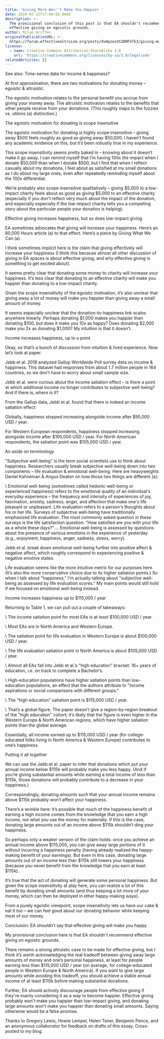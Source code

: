```yaml
---
title: 'Giving More Won''t Make You Happier '
date: 2019-02-22T17:44:03.044Z
description: >-
  The provisional conclusion of this post is that EA shouldn't recommend
  effective giving on egoistic grounds.
author: Milan Griffes
originalPublicationURL: >-
  https://forum.effectivealtruism.org/posts/dvHpzesXtZAMFSTk3/giving-more-won-t-make-you-happier
license:
  - name: Creative Commons Attribution-ShareAlike 3.0
    url: 'https://creativecommons.org/licenses/by-sa/3.0/legalcode'
relatedArticles: []
---
```

See also: Time-series data for income & happiness?

At first approximation, there are two motivations for donating money – egoistic & altruistic.

The egoistic motivation relates to the personal benefit you accrue from giving your money away. The altruistic motivation relates to the benefits that other people receive from your donations. (This roughly maps to the fuzzies vs. utilons (a) distinction.)

The egoistic motivation for donating is scope insensitive

The egoistic motivation for donating is highly scope insensitive – giving away $500 feels roughly as good as giving away $50,000. I haven’t found any academic evidence on this, but it’s been robustly true in my experience.

This scope insensitivity seems pretty baked in – knowing about it doesn’t make it go away. I can remind myself that I’m having 100x the impact when I donate $50,000 than when I donate $500, but I find that when I reflect casually about my donations, I feel about as satisfied at my small donations as I do about my large ones, even after repeatedly reminding myself about the 100x differential.

We’re probably also scope insensitive qualitatively – giving $5,000 to a low-impact charity feels about as good as giving $5,000 to an effective charity (especially if you don’t reflect very much about the impact of the donation, and especially especially if the low-impact charity tells you a compelling story about the particular people your donation is helping).

Effective giving increases happiness, but so does low-impact giving

EA sometimes advocates that giving will increase your happiness. Here’s an 80,000 Hours article (a) to that effect. Here’s a piece by Giving What We Can (a).

I think sometimes implicit here is the claim that giving effectively will increase your happiness (I think this because almost all other discussion of giving in EA spaces is about effective giving, and why effective giving is something to get excited about).

It seems pretty clear that donating some money to charity will increase your happiness. It’s less clear that donating to an effective charity will make you happier than donating to a low-impact charity.

Given the scope insensitivity of the egoistic motivation, it’s also unclear that giving away a lot of money will make you happier than giving away a small amount of money.

It seems especially unclear that the donation-to-happiness link scales anywhere linearly. Perhaps donating $1,000 makes you happier than donating $100, but does it make you 10x as happy? Does donating $2,000 make you 2x as donating $1,000? My intuition is that it doesn’t.

Income increases happiness, up to a point

Okay, so that’s a bunch of discussion from intuition & lived experience. Now let’s look at paper.

Jebb et al. 2018 analyzed Gallup Worldwide Poll survey data on income & happiness. This dataset had responses from about 1.7 million people in 164 countries, so we don’t have to worry about small sample size.

Jebb et al. were curious about the income satiation effect – is there a point at which additional income no longer contributes to subjective well-being? And if there is, where is it?

From the Gallup data, Jebb et al. found that there is indeed an income satiation effect:

Globally, happiness stopped increasing alongside income after $95,000 USD / year.

For Western European respondents, happiness stopped increasing alongside income after $100,000 USD / year. For North American respondents, the satiation point was $105,000 USD / year.

An aside on terminology

"Subjective well-being" is the term social scientists use to think about happiness. Researchers usually break subjective well-being down into two components – life evaluation & emotional well-being. Here are heavyweights Daniel Kahneman & Angus Deaton on how those two things are different (a):

\    Emotional well-being (sometimes called hedonic well-being or experienced happiness) refers to the emotional quality of an individual's everyday experience – the frequency and intensity of experiences of joy, fascination, anxiety, sadness, anger, and affection that make one's life pleasant or unpleasant. Life evaluation refers to a person's thoughts about his or her life. Surveys of subjective well-being have traditionally emphasized life evaluation. The most commonly asked question in these surveys is the life satisfaction question: “How satisfied are you with your life as a whole these days?” ... Emotional well-being is assessed by questions about the presence of various emotions in the experience of yesterday (e.g., enjoyment, happiness, anger, sadness, stress, worry).

Jebb et al. break down emotional well-being further into positive affect & negative affect, which roughly correspond to experiencing positive & negative emotive states.

Life evaluation seems like the more intuitive metric for our purposes here. (It’s also the more conservative choice due to its higher satiation points.) So when I talk about "happiness," I'm actually talking about "subjective well-being as assessed by life evaluation scores." My main points would still hold if we focused on emotional well-being instead.

Income increases happiness up to $115,000 / year

Returning to Table 1, we can pull out a couple of takeaways:

\    The income satiation point for most EAs is at least $100,000 USD / year.

\    Most EAs are in North America and Western Europe.

\    The satiation point for life evaluation in Western Europe is about $100,000 USD / year.

\    The life evaluation satiation point in North America is about $105,000 USD / year.

\    Almost all EAs fall into Jebb et al.’s "high education" bracket: 16+ years of education, i.e. on track to complete a Bachelor’s.

\    High-education populations have higher satiation points than low-education populations, an effect that the authors attribute to "income aspirations or social comparisons with different groups."

\    The "high education" satiation point is $115,000 USD / year.

\    That’s a global figure. The paper doesn’t give a region-by-region breakout of the "high education" cohort; it’s likely that the figure is even higher in the Western Europe & North American regions, which have higher satiation points than the global average.

Essentially, all income earned up to $115,000 USD / year (for college-educated folks living in North America & Western Europe) contributes to one’s happiness.

Putting it all together

We can use the Jebb et al. paper to infer that donations which put your annual income below $115k will probably make you less happy. (And if you’re giving substantial amounts while earning a total income of less than $115k, those donations will probably contribute to a decrease in your happiness.)

Correspondingly, donating amounts such that your annual income remains above $115k probably won’t affect your happiness.

There’s a wrinkle here: it’s possible that much of the happiness benefit of earning a high income comes from the knowledge that you earn a high income, not what you use the money for materially. If this is the case, donating large amounts out of an income above $115k shouldn’t ding your happiness.

So perhaps only a weaker version of the claim holds: once you achieve an annual income above $115,000, you can give away large portions of it without incurring a happiness penalty (having already realized the happy-making benefit of your earnings). But even in this case, donating large amounts out of an income less than $115k still lowers your happiness (because you never benefit from the knowledge that you earn at least $115k).

It’s true that the act of donating will generate some personal happiness. But given the scope insensitivity at play here, you can realize a lot of this benefit by donating small amounts (and thus keeping a lot more of your money, which can then be deployed in other happy-making ways).

From a purely egoistic viewpoint, scope insensitivity lets us have our cake & eat it too – we can feel good about our donating behavior while keeping most of our money.

Conclusion: EA shouldn’t say that effective giving will make you happy

My provisional conclusion here is that EA shouldn't recommend effective giving on egoistic grounds.

There remains a strong altruistic case to be made for effective giving, but I think it’s worth acknowledging the real tradeoff between giving away large amounts of money and one’s personal happiness, at least for people earning less than $115,000 USD / year (on average, for college-educated people in Western Europe & North America). If you want to give large amounts while avoiding this tradeoff, you should achieve a stable annual income of at least $115k before making substantial donations.

Further, EA should actively discourage people from effective giving if they're mainly considering it as a way to become happier. Effective giving probably won't make you happier than low-impact giving, and donating large amounts won't make you happier than donating small amounts. Saying otherwise would be a false promise.

Thanks to Gregory Lewis, Howie Lempel, Helen Toner, Benjamin Pence, and an anonymous collaborator for feedback on drafts of this essay. Cross-posted to my blog.
